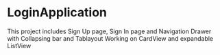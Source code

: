 # LoginApplication
This project includes Sign Up page, Sign In page and Navigation Drawer with Collapsing bar and Tablayout
Working on CardView and expandable ListView
